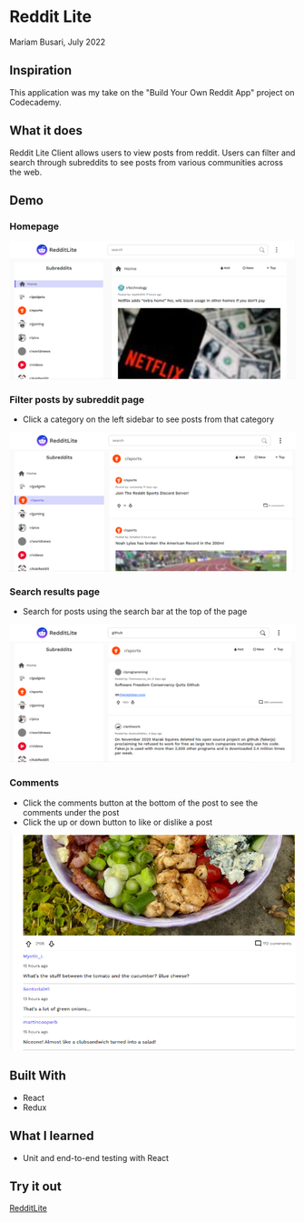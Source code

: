# Reddit Lite

Mariam Busari, July 2022

## Inspiration

This application was my take on the "Build Your Own Reddit App" project on Codecademy.

## What it does

Reddit Lite Client allows users to view posts from reddit. Users can filter and search through subreddits to see posts from various communities across the web.

## Demo

### Homepage

![subreddit page](/src/assets/screenshots/home-screen.png)

### Filter posts by subreddit page

- Click a category on the left sidebar to see posts from that category

![subreddit page](/src/assets/screenshots/sport-subreddit.png)

### Search results page

- Search for posts using the search bar at the top of the page

![search results](/src/assets/screenshots/search.png)

### Comments

- Click the comments button at the bottom of the post to see the comments under the post
- Click the up or down button to like or dislike a post

![comments](/src/assets/screenshots/comments.png)

## Built With

- React
- Redux

## What I learned

- Unit and end-to-end testing with React

## Try it out

[RedditLite](https://reddit-lite-2eb4be.netlify.app/)
